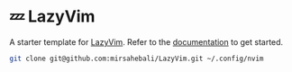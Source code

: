 # 💤 LazyVim

A starter template for [LazyVim](https://github.com/LazyVim/LazyVim).
Refer to the [documentation](https://lazyvim.github.io/installation) to get started.

```bash
git clone git@github.com:mirsahebali/LazyVim.git ~/.config/nvim
```
